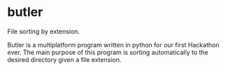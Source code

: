 # butler

File sorting by extension.

Butler is a multiplatform program written in python for our first Hackathon ever. The main purpose of this program is sorting automatically to the desired directory given a file extension.


